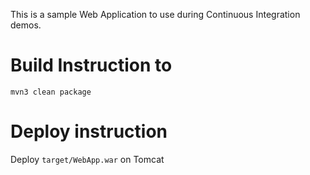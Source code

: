 This is a sample Web Application to use during Continuous Integration demos.

# Build Instruction to 
```
mvn3 clean package
```

# Deploy instruction

Deploy ```target/WebApp.war``` on Tomcat
 

